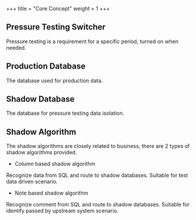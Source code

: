+++
title = "Core Concept"
weight = 1
+++

## Pressure Testing Switcher

Pressure testing is a requirement for a specific period, turned on when needed.

## Production Database

The database used for production data.

## Shadow Database

The database for pressure testing data isolation.

## Shadow Algorithm

The shadow algorithms are closely related to business, there are 2 types of shadow algorithms provided.

- Column based shadow algorithm

Recognize data from SQL and route to shadow databases.
Suitable for test data driven scenario.

- Note based shadow algorithm

Recognize comment from SQL and route to shadow databases.
Suitable for identify passed by upstream system scenario.
